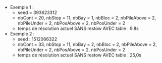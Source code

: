 - Exemple 1 :
  - seed = 393623312 
  - nbCont = 20, nbStop = 11, nbBay = 1, nbBloc = 2, nbPileAbove = 2, nbPileUnder = 2, nbPosAbove = 2, nbPosUnder = 2
  - temps de résolution actuel SANS restow AVEC table : 9.8s
- Exemple 2 :
  - seed : 1512066322
  - nbCont = 33, nbStop = 11, nbBay = 2, nbBloc = 2, nbPileAbove = 2, nbPileUnder = 2, nbPosAbove = 2, nbPosUnder = 2
  - temps de résolution actuel SANS restow AVEC table : 25,0s
